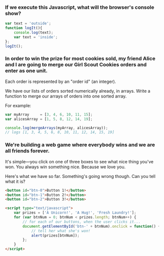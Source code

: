 ### If we execute this Javascript, what will the browser's console show?

```javascript
var text = 'outside';
function logIt(){
    console.log(text);
    var text = 'inside';
};
logIt();
```

### In order to win the prize for most cookies sold, my friend Alice and I are going to merge our Girl Scout Cookies orders and enter as one unit.
Each order is represented by an "order id" (an integer).

We have our lists of orders sorted numerically already, in arrays. Write a function to merge our arrays of orders into one sorted array.

For example:
```javascript
var myArray     = [3, 4, 6, 10, 11, 15];
var alicesArray = [1, 5, 8, 12, 14, 19];

console.log(mergeArrays(myArray, alicesArray));
// logs [1, 3, 4, 5, 6, 8, 10, 11, 12, 14, 15, 19]
```

### We're building a web game where everybody wins and we are all friends forever.
It's simple—you click on one of three boxes to see what nice thing you've won. You always win something nice. Because we love you.

Here's what we have so far. Something's going wrong though. Can you tell what it is?

```html
<button id="btn-0">Button 1!</button>
<button id="btn-1">Button 2!</button>
<button id="btn-2">Button 3!</button>

<script type="text/javascript">
    var prizes = ['A Unicorn!', 'A Hug!', 'Fresh Laundry!'];
    for (var btnNum = 0; btnNum < prizes.length; btnNum++) {
        // for each of our buttons, when the user clicks it...
        document.getElementById('btn-' + btnNum).onclick = function() {
            // tell her what she's won!
            alert(prizes[btnNum]);
        };
    }
</script>
```

